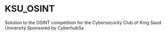 # KSU_OSINT
Solution to the OSINT competition for the Cybersecurity Club of King Saud University Sponsored by CyberhubSa 
